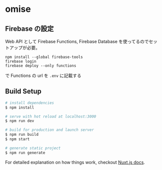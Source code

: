 # omise

## Firebase の設定

Web API として Firebase Functions, Firebase Database を使ってるのでセットアップが必要。

```
npm install --global firebase-tools
firebase login
firebase deploy --only functions
```

で Functions の url を `.env` に記載する

## Build Setup

``` bash
# install dependencies
$ npm install

# serve with hot reload at localhost:3000
$ npm run dev

# build for production and launch server
$ npm run build
$ npm start

# generate static project
$ npm run generate
```

For detailed explanation on how things work, checkout [Nuxt.js docs](https://nuxtjs.org).
